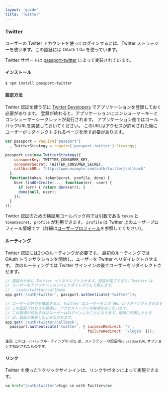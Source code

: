 ```yaml
---
layout: 'guide'
title: 'Twitter'
---
```


### Twitter

ユーザーの Twitter アカウントを使ってログインするには、Twitter ストラテジーを使います。この認証には OAuth 1.0a を使っています。

Twitter サポートは [passport-twitter](https://github.com/jaredhanson/passport-twitter) によって実装されています。

#### インストール

```bash
$ npm install passport-twitter
```

#### 設定方法

Twitter 認証を使う前に [Twitter Developers](https://dev.twitter.com/) でアプリケーションを登録しておく必要があります。
登録が終わると、アプリケーションにコンシューマーキーとコンシューマーシークレットが発行されます。
アプリケーション側ではコールバックURLを実装しておいてください。
このURLはアクセスが許可された後にユーザーがリダイレクトされるページを示す必要があります。

```javascript
var passport = require('passport')
  , TwitterStrategy = require('passport-twitter').Strategy;

passport.use(new TwitterStrategy({
    consumerKey: TWITTER_CONSUMER_KEY,
    consumerSecret: TWITTER_CONSUMER_SECRET,
    callbackURL: "http://www.example.com/auth/twitter/callback"
  },
  function(token, tokenSecret, profile, done) {
    User.findOrCreate(..., function(err, user) {
      if (err) { return done(err); }
      done(null, user);
    });
  }
));
```

Twitter 認証のための検証用コールバック内では引数である `token` と `tokenSecret`、`profile` が利用できます。
`profile` は Twitter 上のユーザープロフィール情報です（詳細は[ユーザープロフィール](/guide/profile/)を参照してください）。

#### ルーティング

Twitter 認証には2つのルーティングが必要です。
最初のルーティングでは OAuth トランザクションを開始し、ユーザーを Twitter へリダイレクトさせます。
次のルーティングでは Twitter サインインの後でユーザーをリダイレクトさせます。

```javascript
// 認証のために Twitter へリダイレクトさせます。認証が完了すると、Twitter は
// ユーザーをアプリケーションへとリダイレクトして戻します。
//   /auth/twitter/callback
app.get('/auth/twitter', passport.authenticate('twitter'));

// ユーザーが許可を確認すると、Twitter はユーザーをこの URL にリダイレクトさせます。
// この認証プロセスの最後に、アクセストークンの取得をおこないます。
// この取得が成功すればユーザーはログインしたことになります。取得に失敗したとき
// は、認証が失敗したとみなされます。
app.get('/auth/twitter/callback', 
  passport.authenticate('twitter', { successRedirect: '/',
                                     failureRedirect: '/login' }));
```

<small>注意: このコールバックルーティングの URL は、ストラテジーの設定時に `callbackURL` オプションで指定されたものです。</small>

#### リンク

Twitter を使った1-クリックサインインは、リンクやボタンによって実現できます。

```xml
<a href="/auth/twitter">Sign in with Twitter</a>
```
